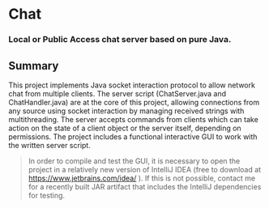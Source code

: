 # Chat
 ### Local or Public Access chat server based on pure Java.


 ## Summary
 
This project implements Java socket interaction protocol to allow network chat from multiple clients. The server script (ChatServer.java and ChatHandler.java) are at the core of this project, allowing connections from any source using socket interaction by managing received strings with multithreading. The server accepts commands from clients which can take action on the state of a client object or the server itself, depending on permissions. The project includes a functional interactive GUI to work with the written server script. 

 > In order to compile and test the GUI, it is necessary to open the project in a relatively new version of IntelliJ IDEA (free to download at https://www.jetbrains.com/idea/ ). If this is not possible, contact me for a recently built JAR artifact that includes the IntelliJ dependencies for testing.
 
